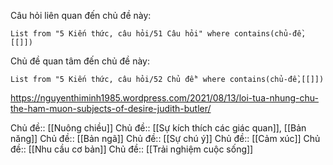 Câu hỏi liên quan đến chủ đề này:
```dataview
List from "5 Kiến thức, câu hỏi/51 Câu hỏi" where contains(chủ-đề,[[]]) 
```

Chủ đề quan tâm đến chủ đề này:
```dataview
List from "5 Kiến thức, câu hỏi/52 Chủ đề" where contains(chủ-đề,[[]]) 
```

https://nguyenthiminh1985.wordpress.com/2021/08/13/loi-tua-nhung-chu-the-ham-muon-subjects-of-desire-judith-butler/

Chủ đề:: [[Nuông chiều]]
Chủ đề:: [[Sự kích thích các giác quan]], [[Bản năng]]
Chủ đề:: [[Bản ngã]]
Chủ đề:: [[Sự chú ý]]
Chủ đề:: [[Cảm xúc]]
Chủ đề:: [[Nhu cầu cơ bản]]
Chủ đề:: [[Trải nghiệm cuộc sống]]